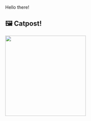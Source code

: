 Hello there!



## 🖼️ Catpost!

<sub>
    <img src="https://cdn2.thecatapi.com/images/9c2.jpg" height="256">
</sub>


